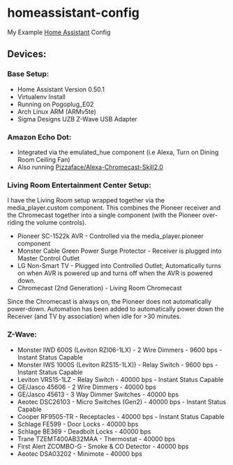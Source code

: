 # homeassistant-config

My Example [Home Assistant](https://home-assistant.io/) Config

## Devices: 

### Base Setup:

* Home Assistant Version 0.50.1
* Virtualenv Install
* Running on Pogoplug_E02
* Arch Linux ARM (ARMv5te)
* Sigma Designs UZB Z-Wave USB Adapter

### Amazon Echo Dot:

* Integrated via the emulated_hue component (i.e Alexa, Turn on Dining Room Ceiling Fan)
* Also running [Pizzaface/Alexa-Chromecast-Skill2.0](https://github.com/Pizzaface/Alexa-Chromecast-Skill-2.0)

### Living Room Entertainment Center Setup:

I have the Living Room setup wrapped together via the media_player.custom component. This combines the Pioneer receiver and the 
Chromecast together into a single component (with the Pioneer over-riding the volume controls).

* Pioneer SC-1522k AVR - Controlled via the media_player.pioneer component
* Monster Cable Green Power Surge Protector - Receiver is plugged into Master Control Outlet
* LG Non-Smart TV - Plugged into Controlled Outlet; Automatically turns on when AVR is powered up and turns off when the AVR is powered down.
* Chromecast (2nd Generation) - Living Room Chromecast

Since the Chromecast is always on, the Pioneer does not automatically power-down. Automation has been added to automatically power down the Receiver (and TV by association) when idle for >30 minutes.

### Z-Wave:

* Monster IWD 600S (Leviton RZI06-1LX) - 2 Wire Dimmers - 9600 bps - Instant Status Capable
* Monster IWS 1000S (Leviton RZS15-1LX)) - Relay Switch - 9600 bps - Instant Status Capable
* Leviton VRS15-1LZ - Relay Switch - 40000 bps - Instant Status Capable
* GE/Jasco 45606 - 2 Wire Dimmers - 40000 bps
* GE/Jasco 45613 - 3 Way Dimmer Switches - 40000 bps
* Aeotec DSC26103 - Micro Switches (Gen2) - 40000 bps - Instant Status Capable
* Cooper RF9505-TR - Receptacles - 40000 bps - Instant Status Capable
* Schlage FE599 - Door Locks - 40000 bps
* Schlage BE369 - Deadbolt Locks - 40000 bps
* Trane TZEMT400AB32MAA - Thermostat - 40000 bps
* First Alert ZCOMBO-G - Smoke & CO Detector - 40000 bps
* Aeotec DSA03202 - Minimote - 40000 bps
